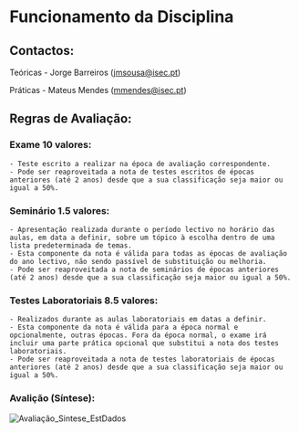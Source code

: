 # Funcionamento da Disciplina

## Contactos:

Teóricas - Jorge Barreiros (jmsousa@isec.pt)

Práticas - Mateus Mendes (mmendes@isec.pt)

## Regras de Avaliação:

### Exame 10 valores:
````
- Teste escrito a realizar na época de avaliação correspondente.
- Pode ser reaproveitada a nota de testes escritos de épocas anteriores (até 2 anos) desde que a sua classificação seja maior ou igual a 50%.
````

### Seminário 1.5 valores:

````
- Apresentação realizada durante o período lectivo no horário das aulas, em data a definir, sobre um tópico à escolha dentro de uma lista predeterminada de temas.
- Esta componente da nota é válida para todas as épocas de avaliação do ano lectivo, não sendo passível de substituição ou melhoria.
- Pode ser reaproveitada a nota de seminários de épocas anteriores (até 2 anos) desde que a sua classificação seja maior ou igual a 50%.
````
### Testes Laboratoriais 8.5 valores:

````
- Realizados durante as aulas laboratoriais em datas a definir.
- Esta componente da nota é válida para a época normal e opcionalmente, outras épocas. Fora da época normal, o exame irá incluir uma parte prática opcional que substitui a nota dos testes laboratoriais.
- Pode ser reaproveitada a nota de testes laboratoriais de épocas anteriores (até 2 anos) desde que a sua classificação seja maior ou igual a 50%.
````


### Avalição (Síntese):

![Avaliação_Sintese_EstDados](https://user-images.githubusercontent.com/84712694/194763942-e4c899fc-57a2-4665-914c-805b24bfac0d.png)

